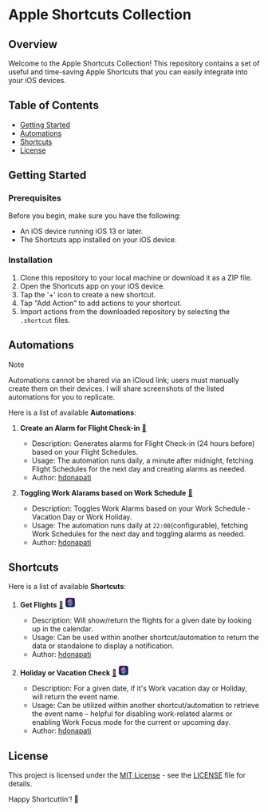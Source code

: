 # Apple Shortcuts Collection

## Overview

Welcome to the Apple Shortcuts Collection! This repository contains a set of useful and time-saving Apple Shortcuts that you can easily integrate into your iOS devices.

## Table of Contents

- [Getting Started](#getting-started)
- [Automations](#automations)
- [Shortcuts](#shortcuts)
- [License](#license)

## Getting Started

### Prerequisites

Before you begin, make sure you have the following:

- An iOS device running iOS 13 or later.
- The Shortcuts app installed on your iOS device.

### Installation

1. Clone this repository to your local machine or download it as a ZIP file.
2. Open the Shortcuts app on your iOS device.
3. Tap the '+' icon to create a new shortcut.
4. Tap "Add Action" to add actions to your shortcut.
5. Import actions from the downloaded repository by selecting the `.shortcut` files.
   
## Automations

> [!NOTE]  
> Automations cannot be shared via an iCloud link; users must manually create them on their devices. I will share screenshots of the listed automations for you to replicate.

Here is a list of available **Automations**:

1. **Create an Alarm for Flight Check-in** [:book:](https://github.com/hdonapati/missing-link/blob/main/Apple-Shortcuts/Automations/Flight-CheckIn-Alarm/Setup.md "Read More")
   - Description: Generates alarms for Flight Check-in (24 hours before) based on your Flight Schedules.
   - Usage: The automation runs daily, a minute after midnight, fetching Flight Schedules for the next day and creating alarms as needed.
   - Author: [hdonapati](https://github.com/hdonapati)

2. **Toggling Work Alarams based on Work Schedule** [:book:](https://github.com/hdonapati/missing-link/blob/main/Apple-Shortcuts/Automations/Work-Alarms/Setup.md "Read More")
   - Description: Toggles Work Alarms based on your Work Schedule - Vacation Day or Work Holiday.
   - Usage: The automation runs daily at `22:00`(configurable), fetching Work Schedules for the next day and toggling alarms as needed.
   - Author: [hdonapati](https://github.com/hdonapati)
     
## Shortcuts

Here is a list of available **Shortcuts**:

1. **Get Flights** [:book:](https://github.com/hdonapati/missing-link/blob/main/Apple-Shortcuts/Shortcuts/GetFlights/Setup.md "Read More") <a href="https://www.icloud.com/shortcuts/5d7e5572e3264586af7ade590a38c3af" title="Apple Shortcut Link" alt="GetFlights-Shortcut-Link"><img src="https://raw.githubusercontent.com/hdonapati/missing-link/main/Apple-Shortcuts/ShortcutsIcon.png" style="width:20px;height:20px;" /></a>
   - Description: Will show/return the flights for a given date by looking up in the calendar.
   - Usage: Can be used within another shortcut/automation to return the data or standalone to display a notification.
   - Author: [hdonapati](https://github.com/hdonapati)
  
2. **Holiday or Vacation Check** [:book:](https://github.com/hdonapati/missing-link/blob/main/Apple-Shortcuts/Shortcuts/HolidayorVacationCheck/Setup.md "Read More") <a href="https://www.icloud.com/shortcuts/e9f9e20cb0bc4cb7b3a0c44d3173e9c8" title="Apple Shortcut Link" alt="GetFlights-Shortcut-Link"><img src="https://raw.githubusercontent.com/hdonapati/missing-link/main/Apple-Shortcuts/ShortcutsIcon.png" style="width:20px;height:20px;" /></a>
   - Description: For a given date, if it's Work vacation day or Holiday, will return the event name.
   - Usage: Can be utilized within another shortcut/automation to retrieve the event name – helpful for disabling work-related alarms or enabling Work Focus mode for the current or upcoming day.
   - Author: [hdonapati](https://github.com/hdonapati)


<!-- Add more shortcuts as needed -->


## License

This project is licensed under the [MIT License](LICENSE) - see the [LICENSE](LICENSE) file for details.

Happy Shortcuttin'! 🚀
